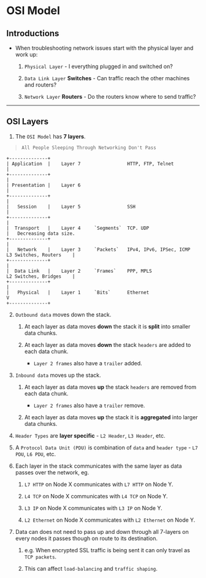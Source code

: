 # OSI Model

## Introductions

* When troubleshooting network issues start with the physical layer and work up:

    1. `Physical Layer` - I everything plugged in and switched on?

    2. `Data Link Layer` __Switches__ - Can traffic reach the other machines and routers?

    3. `Network Layer` __Routers__ - Do the routers know where to send traffic?

---

## OSI Layers

1. The `OSI Model` has __7 layers__.

> `All People Sleeping Through Networking Don't Pass`

```
+--------------+
| Application  |    Layer 7                 HTTP, FTP, Telnet                                   |
+--------------+                                                                                |
| Presentation |    Layer 6                                                                     |
+--------------+                                                                                |
|   Session    |    Layer 5                 SSH                                                 |
+--------------+                                                                                |
|  Transport   |    Layer 4     `Segments`  TCP. UDP                                            |   Decreasing data size.
+--------------+                                                                                |
|   Network    |    Layer 3     `Packets`   IPv4, IPv6, IPSec, ICMP     L3 Switches, Routers    |
+--------------+                                                                                |
|  Data Link   |    Layer 2     `Frames`    PPP, MPLS                   L2 Switches, Bridges    |
+--------------+                                                                                |
|   Physical   |    Layer 1     `Bits`      Ethernet                                            V
+--------------+
```

2. `Outbound data`  moves down the stack.

    1. At each layer as data moves __down__ the stack it is __split__ into smaller data chunks.

    2. At each layer as data moves __down__ the stack `headers` are added to each data chunk.

        * `Layer 2 frames` also have a `trailer` added.

3. `Inbound data`  moves up the stack.

    1. At each layer as data moves __up__ the stack `headers` are removed from each data chunk.

        * `Layer 2 frames` also have a `trailer` remove.

    2. At each layer as data moves __up__ the stack it is __aggregated__ into larger data chunks.

4. `Header Types` are __layer specific__ - `L2 Header`, `L3 Header`, etc.

5. A `Protocol Data Unit (PDU)` is combination of `data`  and `header type` - `L7 PDU`, `L6 PDU`, etc.

6. Each layer in the stack communicates with the same layer as data passes over the network, eg.

    1. `L7 HTTP` on Node X communicates with `L7 HTTP` on Node Y.

    2. `L4 TCP` on Node X communicates with `L4 TCP` on Node Y.

    3. `L3 IP` on Node X communicates with `L3 IP` on Node Y.

    4. `L2 Ethernet` on Node X communicates with `L2 Ethernet` on Node Y.

7. Data can does not need to pass up and down through all 7-layers on every nodes it passes though on route to its destination.

    1. e.g. When encrypted SSL traffic is being sent it can only travel as `TCP packets`.

    2. This can affect `load-balancing` and `traffic shaping`.

